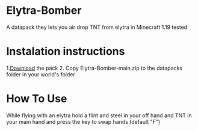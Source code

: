 # Elytra-Bomber
A datapack they lets you air drop TNT from elytra in Minecraft
1.19 tested
# Instalation instructions
1.[Download](https://github.com/Username-Cant-Be-Blank/Elytra-Bomber/archive/refs/heads/main/Elytra-Bomber.zip) the pack
2. Copy Elytra-Bomber-main.zip to the datapacks folder in your world's folder
# How To Use
While flying with an elytra hold a flint and steel in your off hand and TNT in your main hand and press the key to swap hands (default "F")
